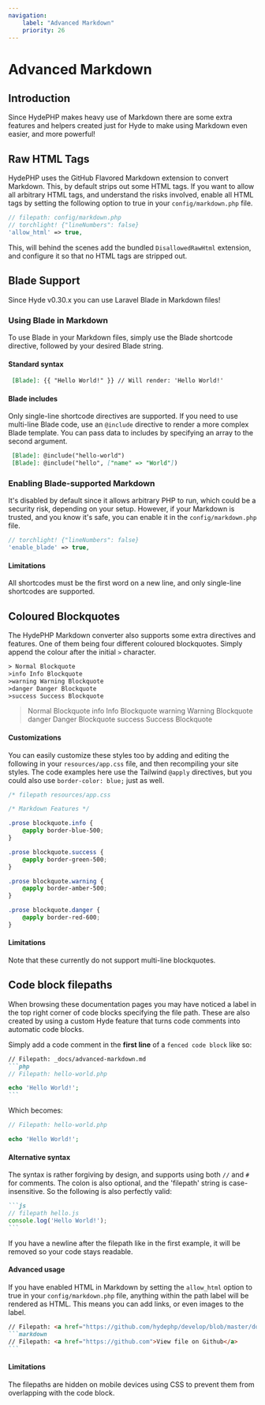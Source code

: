 ```yaml
---
navigation:
    label: "Advanced Markdown"
    priority: 26
---
```


# Advanced Markdown

## Introduction

Since HydePHP makes heavy use of Markdown there are some extra features and helpers created just for Hyde to make using Markdown even easier, and more powerful!


## Raw HTML Tags

HydePHP uses the GitHub Flavored Markdown extension to convert Markdown. This, by default strips out some HTML tags. If you want to allow all arbitrary HTML tags, and understand the risks involved, enable all HTML tags by setting the following option to true in your `config/markdown.php` file.

```php
// filepath: config/markdown.php
// torchlight! {"lineNumbers": false}
'allow_html' => true,
```

This, will behind the scenes add the bundled `DisallowedRawHtml` extension, and configure it so that no HTML tags are stripped out.


## Blade Support

Since Hyde v0.30.x you can use Laravel Blade in Markdown files!

### Using Blade in Markdown

To use Blade in your Markdown files, simply use the Blade shortcode directive,
followed by your desired Blade string.

#### Standard syntax

```markdown
 [Blade]: {{ "Hello World!" }} // Will render: 'Hello World!'
```

#### Blade includes

Only single-line shortcode directives are supported. If you need to use multi-line Blade code,
use an `@include` directive to render a more complex Blade template.
You can pass data to includes by specifying an array to the second argument.

```markdown
 [Blade]: @include("hello-world")
 [Blade]: @include("hello", ["name" => "World"])
```

### Enabling Blade-supported Markdown

It's disabled by default since it allows arbitrary PHP to run, which could be a security risk,
depending on your setup. However, if your Markdown is trusted, and you know it's safe,
you can enable it in the `config/markdown.php` file.

```php
// torchlight! {"lineNumbers": false}
'enable_blade' => true,
```

#### Limitations

All shortcodes must be the first word on a new line, and only single-line shortcodes are supported.

## Coloured Blockquotes

The HydePHP Markdown converter also supports some extra directives and features. One of them being four different coloured blockquotes. Simply append the colour after the initial `>` character.

```markdown
‎> Normal Blockquote
‎>info Info Blockquote
‎>warning Warning Blockquote
‎>danger Danger Blockquote
‎>success Success Blockquote
```

> Normal Blockquote
>info Info Blockquote
>warning Warning Blockquote
>danger Danger Blockquote
>success Success Blockquote

#### Customizations

You can easily customize these styles too by adding and editing the following in your `resources/app.css` file, and then recompiling your site styles.
The code examples here use the Tailwind `@apply` directives, but you could also use `border-color: blue;` just as well.

```css
/* filepath resources/app.css

/* Markdown Features */

.prose blockquote.info {
    @apply border-blue-500;
}

.prose blockquote.success {
    @apply border-green-500;
}

.prose blockquote.warning {
    @apply border-amber-500;
}

.prose blockquote.danger {
    @apply border-red-600;
}
```

#### Limitations

Note that these currently do not support multi-line blockquotes.


## Code block filepaths

When browsing these documentation pages you may have noticed a label in the top right corner of code blocks specifying the file path.
These are also created by using a custom Hyde feature that turns code comments into automatic code blocks.

Simply add a code comment in the **first line** of a `fenced code block` like so:

````markdown
// Filepath: _docs/advanced-markdown.md
```php
‎// Filepath: hello-world.php

echo 'Hello World!';
```
````

Which becomes:

```php
// Filepath: hello-world.php

echo 'Hello World!';
```

#### Alternative syntax

The syntax is rather forgiving by design, and supports using both `//` and `#` for comments.
The colon is also optional, and the 'filepath' string is case-insensitive. So the following is also perfectly valid:

````markdown
```js
‎// filepath hello.js
console.log('Hello World!');
```
````

If you have a newline after the filepath like in the first example, it will be removed so your code stays readable.

#### Advanced usage

If you have enabled HTML in Markdown by setting the `allow_html` option to true in your `config/markdown.php` file,
anything within the path label will be rendered as HTML. This means you can add links, or even images to the label.

````markdown
// Filepath: <a href="https://github.com/hydephp/develop/blob/master/docs/digging-deeper/advanced-markdown.md" rel="nofollow noopener" target="_blank">View file on Github</a>
```markdown
‎// Filepath: <a href="https://github.com">View file on Github</a>
```
````

#### Limitations

The filepaths are hidden on mobile devices using CSS to prevent them from overlapping with the code block.
